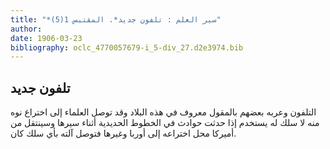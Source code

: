 ```yaml
---
title: "*سير العلم : تلفون جديد*. المقتبس 1(5)"
author: 
date: 1906-03-23
bibliography: oclc_4770057679-i_5-div_27.d2e3974.bib
---
```




##  تلفون جديد 


  التلفون وعربه بعضهم بالمقول معروف في هذه البلاد وقد توصل العلماء إلى اختراع نوه منه لا سلك له يستخدم إذا حدثت حوادث في الخطوط الحديدية أثناء سيرها وسينتقل من أميركا محل اختراعه إلى أوربا وغيرها فتوصل آلته بأي سلك كان. 
